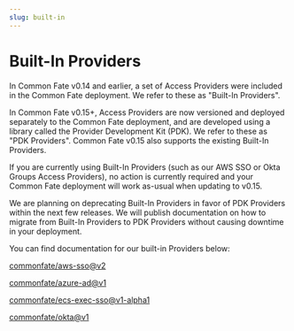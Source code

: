 ```yaml
---
slug: built-in
---
```


# Built-In Providers

In Common Fate v0.14 and earlier, a set of Access Providers were included in the Common Fate deployment. We refer to these as "Built-In Providers".

In Common Fate v0.15+, Access Providers are now versioned and deployed separately to the Common Fate deployment, and are developed using a library called the Provider Development Kit (PDK). We refer to these as "PDK Providers". Common Fate v0.15 also supports the existing Built-In Providers.

If you are currently using Built-In Providers (such as our AWS SSO or Okta Groups Access Providers), no action is currently required and your Common Fate deployment will work as-usual when updating to v0.15.

We are planning on deprecating Built-In Providers in favor of PDK Providers within the next few releases. We will publish documentation on how to migrate from Built-In Providers to PDK Providers without causing downtime in your deployment.

You can find documentation for our built-in Providers below:

[commonfate/aws-sso@v2](commonfate/aws-sso/v2/setup)

[commonfate/azure-ad@v1](commonfate/azure-ad/v1/setup)

[commonfate/ecs-exec-sso@v1-alpha1](commonfate/ecs-exec-sso/v1-alpha1/setup)

[commonfate/okta@v1](commonfate/okta/v1/setup)
